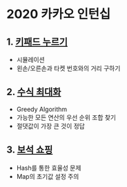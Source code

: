 # 2020 카카오 인턴십

## 1. [키패드 누르기](./키패드%20누르기.py)
- 시뮬레이션
- 왼손/오른손과 타켓 번호와의 거리 구하기

## 2. [수식 최대화](./수식%20최대화.py)
- Greedy Algorithm
- 가능한 모든 연산의 우선 순위 조합 찾기
- 절댓값이 가장 큰 것이 정답

## 3. [보석 쇼핑](./보석%20쇼핑.py)
- Hash를 통한 효율성 문제
- Map의 초기값 설정 주의
